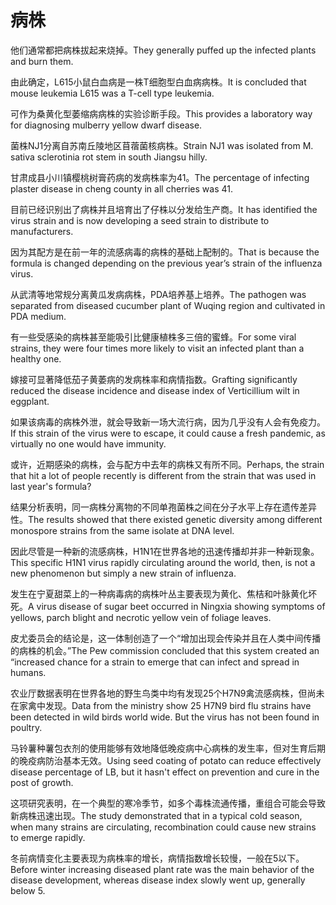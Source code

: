 # 病株

<p><span class="chinese">他们通常都把病株拔起来烧掉。</span><span class="english">They generally puffed up the infected plants and burn them.</span></p>

<p><span class="chinese">由此确定，L615小鼠白血病是一株T细胞型白血病病株。</span><span class="english">It is concluded that mouse leukemia L615 was a T-cell type leukemia.</span></p>

<p><span class="chinese">可作为桑黄化型萎缩病病株的实验诊断手段。</span><span class="english">This provides a laboratory way for diagnosing mulberry yellow dwarf disease.</span></p>

<p><span class="chinese">菌株NJ1分离自苏南丘陵地区苜蓿菌核病株。</span><span class="english">Strain NJ1 was isolated from M. sativa sclerotinia rot stem in south Jiangsu hilly.</span></p>

<p><span class="chinese">甘肃成县小川镇樱桃树膏药病的发病株率为41。</span><span class="english">The percentage of infecting plaster disease in cheng county in all cherries was 41.</span></p>

<p><span class="chinese">目前已经识别出了病株并且培育出了仔株以分发给生产商。</span><span class="english">It has identified the virus strain and is now developing a seed strain to distribute to manufacturers.</span></p>

<p><span class="chinese">因为其配方是在前一年的流感病毒的病株的基础上配制的。</span><span class="english">That is because the formula is changed depending on the previous year’s strain of the influenza virus.</span></p>

<p><span class="chinese">从武清等地常规分离黄瓜发病病株，PDA培养基上培养。</span><span class="english">The pathogen was separated from diseased cucumber plant of Wuqing region and cultivated in PDA medium.</span></p>

<p><span class="chinese">有一些受感染的病株甚至能吸引比健康植株多三倍的蜜蜂。</span><span class="english">For some viral strains, they were four times more likely to visit an infected plant than a healthy one.</span></p>

<p><span class="chinese">嫁接可显著降低茄子黄萎病的发病株率和病情指数。</span><span class="english">Grafting significantly reduced the disease incidence and disease index of Verticillium wilt in eggplant.</span></p>

<p><span class="chinese">如果该病毒的病株外泄，就会导致新一场大流行病，因为几乎没有人会有免疫力。</span><span class="english">If this strain of the virus were to escape, it could cause a fresh pandemic, as virtually no one would have immunity.</span></p>

<p><span class="chinese">或许，近期感染的病株，会与配方中去年的病株又有所不同。</span><span class="english">Perhaps, the strain that hit a lot of people recently is different from the strain that was used in last year's formula?</span></p>

<p><span class="chinese">结果分析表明，同一病株分离物的不同单孢菌株之间在分子水平上存在遗传差异性。</span><span class="english">The results showed that there existed genetic diversity among different monospore strains from the same isolate at DNA level.</span></p>

<p><span class="chinese">因此尽管是一种新的流感病株，H1N1在世界各地的迅速传播却并非一种新现象。</span><span class="english">This specific H1N1 virus rapidly circulating around the world, then, is not a new phenomenon but simply a new strain of influenza.</span></p>

<p><span class="chinese">发生在宁夏甜菜上的一种病毒病的病株叶丛主要表现为黄化、焦桔和叶脉黄化坏死。</span><span class="english">A virus disease of sugar beet occurred in Ningxia showing symptoms of yellows, parch blight and necrotic yellow vein of foliage leaves.</span></p>

<p><span class="chinese">皮尤委员会的结论是，这一体制创造了一个“增加出现会传染并且在人类中间传播的病株的机会。”</span><span class="english">The Pew commission concluded that this system created an “increased chance for a strain to emerge that can infect and spread in humans.</span></p>

<p><span class="chinese">农业厅数据表明在世界各地的野生鸟类中均有发现25个H7N9禽流感病株，但尚未在家禽中发现。</span><span class="english">Data from the ministry show 25 H7N9 bird flu strains have been detected in wild birds world wide. But the virus has not been found in poultry.</span></p>

<p><span class="chinese">马铃薯种薯包衣剂的使用能够有效地降低晚疫病中心病株的发生率，但对生育后期的晚疫病防治基本无效。</span><span class="english">Using seed coating of potato can reduce effectively disease percentage of LB, but it hasn't effect on prevention and cure in the post of growth.</span></p>

<p><span class="chinese">这项研究表明，在一个典型的寒冷季节，如多个毒株流通传播，重组合可能会导致新病株迅速出现。</span><span class="english">The study demonstrated that in a typical cold season, when many strains are circulating, recombination could cause new strains to emerge rapidly.</span></p>

<p><span class="chinese">冬前病情变化主要表现为病株率的增长，病情指数增长较慢，一般在5以下。</span><span class="english">Before winter increasing diseased plant rate was the main behavior of the disease development, whereas disease index slowly went up, generally below 5.</span></p>

